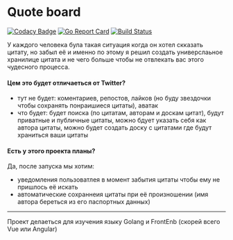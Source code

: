 # Quote board

[![Codacy Badge](https://api.codacy.com/project/badge/Grade/ba453dd1e5134cb894805a31a7fb255e)](https://www.codacy.com/app/skar404/sharelink?utm_source=github.com&amp;utm_medium=referral&amp;utm_content=skar404/sharelink&amp;utm_campaign=Badge_Grade)
[![Go Report Card](https://goreportcard.com/badge/github.com/skar404/quote-board)](https://goreportcard.com/report/github.com/skar404/sharelink)
[![Build Status](https://cloud.drone.io/api/badges/skar404/quote-board/status.svg)](https://cloud.drone.io/skar404/sharelink)

У каждого человека була такая ситуация когда он хотел скказать цитату, но забыл её и именно по этому я решил создать 
универслаьное хранилице цитата и не чего больше чтобы не отвлекать вас этого чудесного процесса.

#### Цем это будет отличаеться от Twitter? 
  - тут не будет: коментариев, репостов, лайков (но буду звездочки чтобы сохранять понраишиеся цитаты), аватак
  - что будет: будет поиска (по цитатам, авторам и доскам цитат), будут приватные и публичные цитаты, 
  можно бдует указать себя как автора цитаты, можно будет создать доску с цитатами где будут храниться ваши цитаты 

#### Есть у этого проекта планы? 
Да, после запуска мы хотим: 
  - уведомления пользоватлея в момент забытия цитаты чтобы ему не пришлось её искать 
  - автоматические сохраннеия цитаты при её произношении (имя автора береться из его паспортных данных) 

---

Проект делаеться для изучения языку Golang и FrontEnb (скорей всего Vue или Angular)
